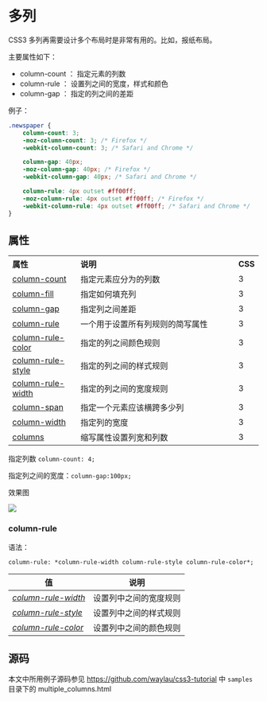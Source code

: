 多列
====

CSS3 多列再需要设计多个布局时是非常有用的。比如，报纸布局。

主要属性如下：

* column-count ： 指定元素的列数
* column-rule ： 设置列之间的宽度，样式和颜色
* column-gap ： 指定的列之间的差距

例子：

```css
.newspaper {
    column-count: 3;
    -moz-column-count: 3; /* Firefox */
    -webkit-column-count: 3; /* Safari and Chrome */

    column-gap: 40px;
    -moz-column-gap: 40px; /* Firefox */
    -webkit-column-gap: 40px; /* Safari and Chrome */

    column-rule: 4px outset #ff00ff;
    -moz-column-rule: 4px outset #ff00ff; /* Firefox */
    -webkit-column-rule: 4px outset #ff00ff; /* Safari and Chrome */
}
```

## 属性

<table width="100%" class="reference"> <tbody><tr> <th width="28%" align="left">属性</th> <th width="67%" align="left">说明</th> <th width="5%" align="left">CSS</th> </tr> <tr> <td><a href="#">column-count</a></td> <td>指定元素应分为的列数</td> <td>3</td> </tr> <tr> <td><a href="#">column-fill</a></td> <td>指定如何填充列</td> <td>3</td> </tr> <tr> <td><a href="#">column-gap</a></td> <td>指定列之间差距</td> <td>3</td> </tr> <tr> <td><a href="#">column-rule</a></td> <td>一个用于设置所有列规则的简写属性</td> <td>3</td> </tr> <tr> <td><a href="#">column-rule-color</a></td> <td>指定的列之间颜色规则</td> <td>3</td> </tr> <tr> <td><a href="#">column-rule-style</a></td> <td>指定的列之间的样式规则</td> <td>3</td> </tr> <tr> <td><a href="#">column-rule-width</a></td> <td>指定的列之间的宽度规则</td> <td>3</td> </tr> <tr> <td><a href="#">column-span</a></td> <td>指定一个元素应该横跨多少列</td> <td>3</td> </tr> <tr> <td><a href="#">column-width</a></td> <td>指定列的宽度</td> <td>3</td> </tr> <tr> <td><a href="#">columns</a></td> <td>缩写属性设置列宽和列数</td> <td>3</td> </tr> </tbody></table>

指定列数 `column-count: 4;`

指定列之间的宽度：`column-gap:100px;`

效果图

![](https://wx3.sinaimg.cn/mw2000/007slE0nly1h3x0nstynej31hc05n0z0.jpg)

### column-rule

语法：

`column-rule: *column-rule-width column-rule-style column-rule-color*;`

| 值                                                                                  | 说明                   |
| ----------------------------------------------------------------------------------- | ---------------------- |
| *[column-rule-width](https://www.runoob.com/cssref/css3-pr-column-rule-width.html)* | 设置列中之间的宽度规则 |
| *[column-rule-style](https://www.runoob.com/cssref/css3-pr-column-rule-style.html)* | 设置列中之间的样式规则 |
| *[column-rule-color](https://www.runoob.com/cssref/css3-pr-column-rule-color.html)* | 设置列中之间的颜色规则 |

## 源码

本文中所用例子源码参见
<https://github.com/waylau/css3-tutorial> 中 `samples` 目录下的 multiple_columns.html
